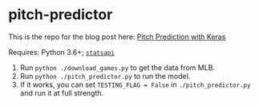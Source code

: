 # pitch-predictor

This is the repo for the blog post here: [Pitch Prediction with Keras](https://medium.com/@matthewberland/pitch-prediction-with-keras-part-i-d2a3c28e6568)

Requires: Python 3.6+; [`statsapi`](https://github.com/toddrob99/MLB-StatsAPI/)

1. Run `python ./download_games.py` to get the data from MLB.
2. Run `python ./pitch_predictor.py` to run the model.
3. If it works, you can set `TESTING_FLAG = False` in `./pitch_predictor.py` and run it at full strength.
